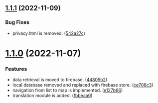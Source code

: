 ## [1.1.1](https://github.com/ycagri/histaurant/compare/v1.1.0...v1.1.1) (2022-11-09)


### Bug Fixes

* privacy.html is removed. ([542a27c](https://github.com/ycagri/histaurant/commit/542a27c9b17a391e47977b79ffb9277a0f3a9faf))

# [1.1.0](https://github.com/ycagri/histaurant/compare/v1.0.1...v1.1.0) (2022-11-07)


### Features

* data retrieval is moved to firebase. ([44805b2](https://github.com/ycagri/histaurant/commit/44805b2b03cc51e2747f5a384b39978d6f6a0d9e))
* local database removed and replaced with firebase store. ([ce708c3](https://github.com/ycagri/histaurant/commit/ce708c3d3927444196773e30fd09fb0bdeadcb6e))
* navigation from list to map is implemented. ([e127b86](https://github.com/ycagri/histaurant/commit/e127b86fd9fd0f6ee97f3a234f6ebb33ade710e6))
* translation module is added. ([fbbeaa0](https://github.com/ycagri/histaurant/commit/fbbeaa048460a5c4897aee53710c7a1b57789457))
